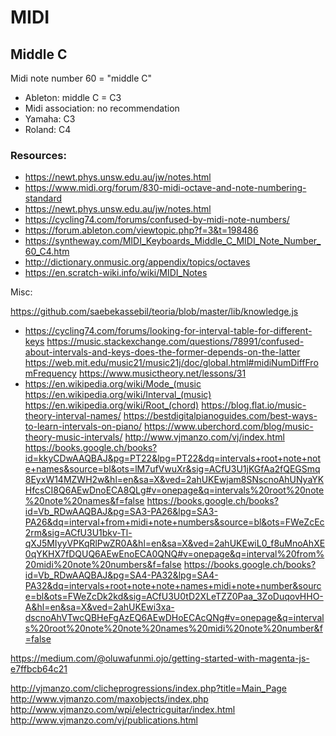 MIDI
====

Middle C
--------

Midi note number 60 = "middle C"

- Ableton: middle C = C3
- Midi association: no recommendation
- Yamaha: C3
- Roland: C4

### Resources:

- https://newt.phys.unsw.edu.au/jw/notes.html
- https://www.midi.org/forum/830-midi-octave-and-note-numbering-standard
- https://newt.phys.unsw.edu.au/jw/notes.html
- https://cycling74.com/forums/confused-by-midi-note-numbers/
- https://forum.ableton.com/viewtopic.php?f=3&t=198486
- https://syntheway.com/MIDI_Keyboards_Middle_C_MIDI_Note_Number_60_C4.htm
- http://dictionary.onmusic.org/appendix/topics/octaves
- https://en.scratch-wiki.info/wiki/MIDI_Notes

Misc:

https://github.com/saebekassebil/teoria/blob/master/lib/knowledge.js
- https://cycling74.com/forums/looking-for-interval-table-for-different-keys
https://music.stackexchange.com/questions/78991/confused-about-intervals-and-keys-does-the-former-depends-on-the-latter
https://web.mit.edu/music21/music21j/doc/global.html#midiNumDiffFromFrequency
https://www.musictheory.net/lessons/31
- https://en.wikipedia.org/wiki/Mode_(music
https://en.wikipedia.org/wiki/Interval_(music)
https://en.wikipedia.org/wiki/Root_(chord)
https://blog.flat.io/music-theory-interval-names/
https://bestdigitalpianoguides.com/best-ways-to-learn-intervals-on-piano/
https://www.uberchord.com/blog/music-theory-music-intervals/
http://www.vjmanzo.com/vj/index.html
https://books.google.ch/books?id=kkyCDwAAQBAJ&pg=PT22&lpg=PT22&dq=intervals+root+note+note+names&source=bl&ots=lM7ufVwuXr&sig=ACfU3U1jKGfAa2fQEGSmq8EyxW14MZWH2w&hl=en&sa=X&ved=2ahUKEwjam8SNscnoAhUNyaYKHfcsCI8Q6AEwDnoECA8QLg#v=onepage&q=intervals%20root%20note%20note%20names&f=false
https://books.google.ch/books?id=Vb_RDwAAQBAJ&pg=SA3-PA26&lpg=SA3-PA26&dq=interval+from+midi+note+numbers&source=bl&ots=FWeZcEc2rm&sig=ACfU3U1bkv-Tl-qXJ5MIyyVPKqRlPwZR0A&hl=en&sa=X&ved=2ahUKEwiL0_f8uMnoAhXE0qYKHX7fDQUQ6AEwEnoECA0QNQ#v=onepage&q=interval%20from%20midi%20note%20numbers&f=false
https://books.google.ch/books?id=Vb_RDwAAQBAJ&pg=SA4-PA32&lpg=SA4-PA32&dq=intervals+root+note+note+names+midi+note+number&source=bl&ots=FWeZcDk2kd&sig=ACfU3U0tD2XLeTZZ0Paa_3ZoDuqovHHO-A&hl=en&sa=X&ved=2ahUKEwi3xa-dscnoAhVTwcQBHeFgAzEQ6AEwDHoECAcQNg#v=onepage&q=intervals%20root%20note%20note%20names%20midi%20note%20number&f=false

https://medium.com/@oluwafunmi.ojo/getting-started-with-magenta-js-e7ffbcb64c21


http://vjmanzo.com/clicheprogressions/index.php?title=Main_Page
http://www.vjmanzo.com/maxobjects/index.php
http://www.vjmanzo.com/wpi/electricguitar/index.html
http://www.vjmanzo.com/vj/publications.html
